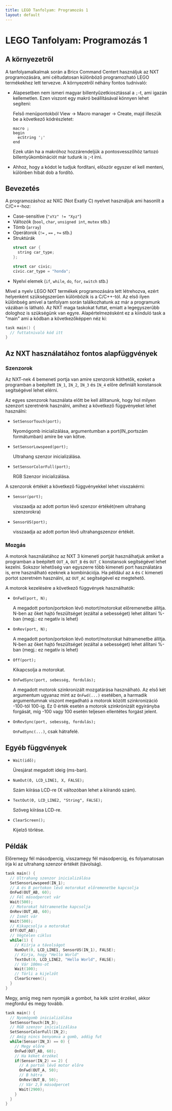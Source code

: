 ```yaml
---
title: LEGO Tanfolyam: Programozás 1
layout: default
---
```


# LEGO Tanfolyam: Programozás 1

## A környezetről

A tanfolyamalkalmak során a Bricx Command Centert használjuk az NXT programozására, ami céltudatosan különböző programozható LEGO termékekhez lett tervezve. A környezetről néhány fontos tudnivaló:

- Alapesetben nem ismeri magyar billentyűzetkiosztással a `;`-t, ami igazán kellemetlen. Ezen viszont egy makró beállításával könnyen lehet segíteni:

  Felső menüpontokból View → Macro manager → Create, majd illeszük be a következő kódrészletet:
  ```
  macro ;
  begin
    ecString ';'
  end
  ```
  Ezek után ha a makróhoz hozzárendeljük a pontosvesszőhöz tartozó billentyûkombinációt már tudunk is ;-t írni.
- Ahhoz, hogy a kódot le tudjuk fordítani, először egyszer el kell menteni, különben hibát dob a fordító.

## Bevezetés

A programozáshoz az NXC (Not Exatly C) nyelvet használjuk ami hasonlít a C/C++-hoz:

- Case-sensitive (`"xYz" != "Xyz"`)
- Változók (`bool`, `char`, `unsigned int`, `mutex` stb.)
- Tömb (`array`)
- Operátorok (`!=` , `==` , `+=` stb.)
- Struktúrák
  ```c
  struct car {
    string car_type;
  };

  struct car civic;
  civic.car_type = "honda";
  ```
- Nyelvi elemek (`if`, `while`, `do`, `for`, `switch` stb.)

Mivel a nyelv LEGO NXT termékek programozására lett létrehozva, ezért helyenként szükségszerûen különbözik is a C/C++-tól.
Az első ilyen különbség amivel a tanfolyam során találkozhatunk az már a programunk vázában is látható. Az NXT maga taskokat futtat, emiatt a legegyszerûbb dologhoz is szükségünk van egyre. Alapértelmezésként ez a kiinduló task a "main" ami a kódban a következőképpen néz ki:

```c
task main() {
  // futtatnivaló kód itt
}
```

## Az NXT használatához fontos alapfüggvények

### Szenzorok

Az NXT-nek 4 bemeneti portja van amire szenzorok köthetők, ezeket a programban a beépített `IN_1`, `IN_2`, `IN_3` és `IN_4` előre definiált konstansok segítségével lehet elérni.

Az egyes szenzorok használata előtt be kell állítanunk, hogy hol milyen szenzort szeretnénk használni, amihez a következő függvényeket lehet használni:

- `SetSensorTouch(port);`

  Nyomógomb inicializálása, argumentumban a port(IN_portszám formátumban) amire be van kötve.
- `SetSensorLowspeed(port);`

  Ultrahang szenzor inicializálása.
- `SetSensorColorFull(port);`

  RGB Szenzor inicializálása.

A szenzorok értékét a következő függvényekkel lehet visszakérni:

- `Sensor(port);`

  visszaadja az adott porton lévő szenzor értékét(nem ultrahang szenzorokra)
- `SensorUS(port);`

  visszaadja az adott porton lévő ultrahangszenzor értékét.

### Mozgás

A motorok használatához az NXT 3 kimeneti portját használhatjuk amiket a programban a beépített `OUT_A`, `OUT_B` és `OUT_C` konstansok segítségével lehet kezelni. Sokszor lehetőség van egyszerre több kimeneti port használatára is, erre használható ezeknek a kombinációja. Ha például az `A` és `C` kimeneti portot szeretném használni, az `OUT_AC` segítségével ez megtehető.

A motorok kezelésére a következő függvények használhatók:

- `OnFwd(port, N);`

  A megadott porton/portokon lévő motort/motorokat előremenetbe állítja. N-ben az őket hajtó feszültséget (ezáltal a sebességet) lehet állítani %-ban (megj.: ez negatív is lehet)
- `OnRev(port, N);`

  A megadott porton/portokon lévő motort/motorokat hátramenetbe állítja. N-ben az őket hajtó feszültséget (ezáltal a sebességet) lehet állítani %-ban (megj.: ez negatív is lehet)
- `Off(port);`

  Kikapcsolja a motorokat.
- `OnFwdSync(port, sebesség, fordulás);`

  A megadott motorok szinkronizált mozgatárása használható. Az első két argumentum ugyanaz mint az `OnFwd(...)` esetében, a harmadik argumentumnak viszont megadható a motorok között szinkronizáció -100-tól 100-ig. Ez 0 érték esetén a motorok szinkrónizált egyirányba forgását, míg -100 vagy 100 esetén teljesen ellentétes forgást jelent.
- `OnRevSync(port, sebesség, fordulás);`

  `OnFwdSync(...)`, csak hátrafelé.

## Egyéb függvények

- `Wait(idő);`

  Üresjárat megadott ideig (ms-ban).
- `NumOut(0, LCD_LINE1, X, FALSE);`

  Szám kiírása LCD-re (X változóban lehet a kiírandó szám).
- `TextOut(0, LCD_LINE2, "String", FALSE);`

  Szöveg kiírása LCD-re.
- `ClearScreen();`

  Kijelző törlése.

## Példák

Előremegy fél másodpercig, visszamegy fél másodpercig, és folyamatosan írja ki az ultrahang szenzor értékét (távolság).

```c
task main() {
  // Ultrahang szenzor inicializálása
  SetSensorLowspeed(IN_1);
  // A és B portokon lévő motorokat előremenetbe kapcsolja
  OnFwd(OUT_AB, 60);
  // Fél másodpercet vár
  Wait(500);
  // Motorokat hátramenetbe kapcsolja
  OnRev(OUT_AB, 60);
  // Ismét vár
  Wait(500);
  // Kikapcsolja a motorokat
  Off(OUT_AB);
  // Végtelen ciklus
  while(1) {
    // Kiírja a távolságot
    NumOut(0, LCD_LINE1, SensorUS(IN_1), FALSE);
    // Kirja, hogy "Hello World"
    TextOut(0, LCD_LINE2, "Hello World", FALSE);
    // Vár 100ms-ot
    Wait(100);
    // Törli a kijelzőt
    ClearScreen();
  }
}
```

Megy, amíg meg nem nyomják a gombot, ha kék színt érzékel, akkor megfordul és megy tovább.

```c
task main() {
  // Nyomógomb inicializálása
  SetSensorTouch(IN_3);
  // RGB szenzor inicializálása
  SetSensorColorFull(IN_2);
  // Amíg nincs benyomva a gomb, addig fut
  while(Sensor(IN_3) == 0) {
    // Megy előre
    OnFwd(OUT_AB, 60);
    // Ha kéket érzékel
    if(Sensor(IN_2) == 2) {
      // A porton lévő motor előre
      OnFwd(OUT_A, 50);
      // B hátra
      OnRev(OUT_B, 50);
      // Vár 2,9 másodpercet
      Wait(2900);
    }
  }
}
```
